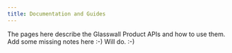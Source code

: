 ```yaml
---
title: Documentation and Guides
---
```


The pages here describe the Glasswall Product APIs and how to use them.
Add some missing notes here :-)
Will do. :-)